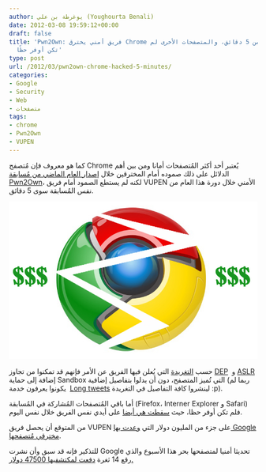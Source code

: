 ```yaml
---
author: يوغرطة بن علي (Youghourta Benali)
date: 2012-03-08 19:59:12+00:00
draft: false
title: 'Pwn2Own: فريق أمني يخترق Chrome خلال أقل من 5 دقائق، والمتصفحات الأخرى لم
  تكن أوفر حظًا'
type: post
url: /2012/03/pwn2own-chrome-hacked-5-minutes/
categories:
- Google
- Security
- Web
- متصفحات
tags:
- chrome
- Pwn2Own
- VUPEN
---
```


كما هو معروف فإن مُتصفح Chrome يُعتبر أحد أكثر المُتصفحات أمانا ومن بين أهم الدلائل على ذلك صموده أمام المخترقين خلال [إصدار العام الماضي من مُسابقة Pwn2Own](../2011/03/pwn2own-safari-5-seconds/)، لكنه لم يستطع الصمود أمام فريق VUPEN الأمني خلال دورة هذا العام من نفس المُسابقة سوى 5 دقائق.




[![](chrome-hacked-Pwn2Own.jpg)
](chrome-hacked-Pwn2Own.jpg)




حسب [التغريدة](https://twitter.com/#%21/VUPEN/status/177518987972849664) التي يُعلن فيها الفريق عن الأمر فإنهم قد تمكنوا من تجاوز [DEP](http://en.wikipedia.org/wiki/Data_Execution_Prevention)  و [ASLR](http://en.wikipedia.org/wiki/Address_space_layout_randomization) إضافة إلى حماية Sandbox التي تُميز المتصفح، دون أن يدلوا بتفاصيل إضافية (ربما لم يكونوا يعرفون خدمة  [Long tweets](http://long-tweets.com/) لينشروا كافة التفاصيل في التغريدة :p).




أما باقي المُتصفحات المُشاركة في المُسابقة (Firefox، Interner Explorer و Safari) فلم تكن أوفر حظا، حيث [سقطت هي أيضا](https://twitter.com/#%21/VUPEN/status/177576000761237505) على أيدي نفس الفريق خلال نفس اليوم.




من المتوقع أن يحصل فريق VUPEN على جزء من المليون دولار التي [وعدت بها Google مخترقي مُتصفحها](http://blog.chromium.org/2012/02/pwnium-rewards-for-exploits.html).




للتذكير فإنه قد سبق وأن نشرت Google تحديثا أمنيا لمتصفحها بحر هذا الأسبوع والذي رقع 14 ثغرة [دفعت لمكتشفيها 47500 دولار.](../2012/03/google-patches-14-chrome-bugs-pays-record-47k/)
